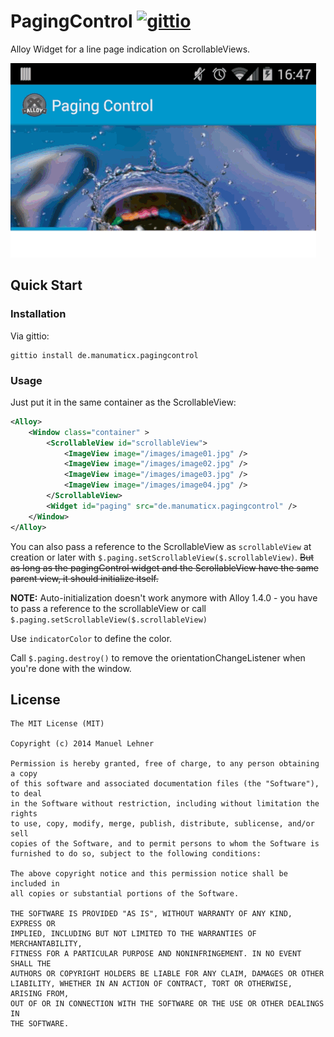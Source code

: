 # PagingControl [![gittio](http://img.shields.io/badge/gittio-0.2.1-00B4CC.svg)](http://gitt.io/component/de.manumaticx.pagingcontrol)

Alloy Widget for a line page indication on ScrollableViews.

![](demo.gif)

## Quick Start

### Installation

Via gittio:
```
gittio install de.manumaticx.pagingcontrol
```

### Usage
Just put it in the same container as the ScrollableView:
```xml
<Alloy>
	<Window class="container" >
		<ScrollableView id="scrollableView">
		    <ImageView image="/images/image01.jpg" />
		    <ImageView image="/images/image02.jpg" />
		    <ImageView image="/images/image03.jpg" />
		    <ImageView image="/images/image04.jpg" />
		</ScrollableView>
		<Widget id="paging" src="de.manumaticx.pagingcontrol" />
	</Window>
</Alloy>
```
You can also pass a reference to the ScrollableView as `scrollableView` at creation or later with `$.paging.setScrollableView($.scrollableView)`. ~~But as long as the pagingControl widget and the ScrollableView have the same parent view, it should initialize itself.~~

**NOTE:** Auto-initialization doesn't work anymore with Alloy 1.4.0 - you have to pass a reference to the scrollableView or call `$.paging.setScrollableView($.scrollableView)`

Use `indicatorColor` to define the color.

Call `$.paging.destroy()` to remove the orientationChangeListener when you're done with the window.

## License

    The MIT License (MIT)

    Copyright (c) 2014 Manuel Lehner

    Permission is hereby granted, free of charge, to any person obtaining a copy
    of this software and associated documentation files (the "Software"), to deal
    in the Software without restriction, including without limitation the rights
    to use, copy, modify, merge, publish, distribute, sublicense, and/or sell
    copies of the Software, and to permit persons to whom the Software is
    furnished to do so, subject to the following conditions:

    The above copyright notice and this permission notice shall be included in
    all copies or substantial portions of the Software.

    THE SOFTWARE IS PROVIDED "AS IS", WITHOUT WARRANTY OF ANY KIND, EXPRESS OR
    IMPLIED, INCLUDING BUT NOT LIMITED TO THE WARRANTIES OF MERCHANTABILITY,
    FITNESS FOR A PARTICULAR PURPOSE AND NONINFRINGEMENT. IN NO EVENT SHALL THE
    AUTHORS OR COPYRIGHT HOLDERS BE LIABLE FOR ANY CLAIM, DAMAGES OR OTHER
    LIABILITY, WHETHER IN AN ACTION OF CONTRACT, TORT OR OTHERWISE, ARISING FROM,
    OUT OF OR IN CONNECTION WITH THE SOFTWARE OR THE USE OR OTHER DEALINGS IN
    THE SOFTWARE.
